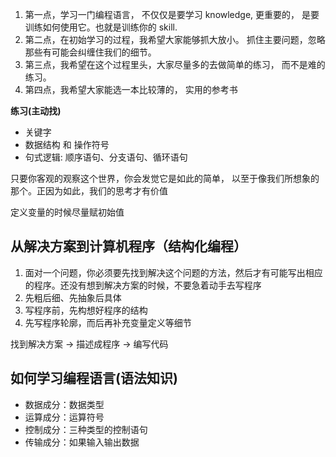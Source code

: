 1. 第一点，学习一门编程语言， 不仅仅是要学习 knowledge, 更重要的， 是要训练如何使用它。也就是训练你的 skill.  
2. 第二点，在初始学习的过程，我希望大家能够抓大放小。 抓住主要问题，忽略那些有可能会纠缠住我们的细节。  
3. 第三点，我希望在这个过程里头，大家尽量多的去做简单的练习， 而不是难的练习。 
4. 第四点，我希望大家能选一本比较薄的， 实用的参考书

**练习(主动找)**

- 关键字
- 数据结构 和 操作符号
- 句式逻辑: 顺序语句、分支语句、循环语句

只要你客观的观察这个世界，你会发觉它是如此的简单， 以至于像我们所想象的那个。正因为如此，我们的思考才有价值

定义变量的时候尽量赋初始值

## 从解决方案到计算机程序（结构化编程）

1. 面对一个问题，你必须要先找到解决这个问题的方法，然后才有可能写出相应的程序。还没有想到解决方案的时候，不要急着动手去写程序
2. 先粗后细、先抽象后具体
3. 写程序前，先构想好程序的结构
4. 先写程序轮廓，而后再补充变量定义等细节

找到解决方案 -> 描述成程序 -> 编写代码

## 如何学习编程语言(语法知识)

- 数据成分：数据类型 
- 运算成分：运算符号 
- 控制成分：三种类型的控制语句 
- 传输成分：如果输入输出数据 

